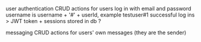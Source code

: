 user authentication
    CRUD actions for users
    log in with email and password
    username is username + '#' + userId, example testuser#1
    successful log ins > JWT token + sessions stored in db ?

messaging
    CRUD actions for users' own messages (they are the sender)